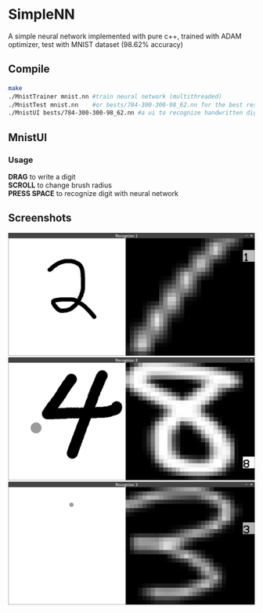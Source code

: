 # SimpleNN
A simple neural network implemented with pure c++, trained with ADAM optimizer, test with MNIST dataset (98.62% accuracy)

## Compile
```sh
make
./MnistTrainer mnist.nn #train neural network (multithreaded)
./MnistTest mnist.nn    #or bests/784-300-300-98_62.nn for the best result on my computer
./MnistUI bests/784-300-300-98_62.nn #a ui to recognize handwritten digit (written with SFML)
```

## MnistUI
### Usage
**DRAG** to write a digit  
**SCROLL** to change brush radius  
**PRESS SPACE** to recognize digit with neural network
## Screenshots
![](https://raw.githubusercontent.com/AdamYuan/SimpleNN/master/screenshots/1.png)
![](https://raw.githubusercontent.com/AdamYuan/SimpleNN/master/screenshots/2.png)
![](https://raw.githubusercontent.com/AdamYuan/SimpleNN/master/screenshots/3.png)
